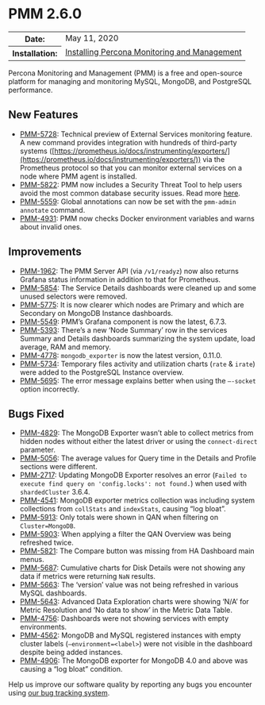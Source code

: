 # PMM 2.6.0

<table class="docutils field-list" frame="void" rules="none">
  <colgroup>
    <col class="field-name">
    <col class="field-body">
  </colgroup>
  <tbody valign="top">
    <tr class="field-odd field">
      <th class="field-name">Date:</th>
      <td class="field-body">May 11, 2020</td>
    </tr>
    <tr class="field-even field">
      <th class="field-name">Installation:</th>
      <td class="field-body">
        <a class="reference external" href="https://www.percona.com/doc/percona-monitoring-and-management/2.x/setting-up/">Installing Percona Monitoring and Management</a></td>
    </tr>
  </tbody>
</table>

Percona Monitoring and Management (PMM) is a free and open-source platform for managing and monitoring MySQL, MongoDB, and PostgreSQL performance.

## New Features

- [PMM-5728](https://jira.percona.com/browse/PMM-5728): Technical preview of External Services monitoring feature. A new command provides integration with hundreds of third-party systems ([https://prometheus.io/docs/instrumenting/exporters/](https://prometheus.io/docs/instrumenting/exporters/)) via the Prometheus protocol so that you can monitor external services on a node where PMM agent is installed.
- [PMM-5822](https://jira.percona.com/browse/PMM-5822): PMM now includes a Security Threat Tool to help users avoid the most common database security issues. Read more [here](../using/platform/security-threat-tool.md).
- [PMM-5559](https://jira.percona.com/browse/PMM-5559): Global annotations can now be set with the `pmm-admin annotate` command.
- [PMM-4931](https://jira.percona.com/browse/PMM-4931): PMM now checks Docker environment variables and warns about invalid ones.

## Improvements

- [PMM-1962](https://jira.percona.com/browse/PMM-1962): The PMM Server API (via `/v1/readyz`) now also returns Grafana status information in addition to that for Prometheus.
- [PMM-5854](https://jira.percona.com/browse/PMM-5854): The Service Details dashboards were cleaned up and some unused selectors were removed.
- [PMM-5775](https://jira.percona.com/browse/PMM-5775): It is now clearer which nodes are Primary and which are Secondary on MongoDB Instance dashboards.
- [PMM-5549](https://jira.percona.com/browse/PMM-5549): PMM’s Grafana component is now the latest, 6.7.3.
- [PMM-5393](https://jira.percona.com/browse/PMM-5393): There’s a new ‘Node Summary’ row in the services Summary and Details dashboards summarizing the system update, load average, RAM and memory.
- [PMM-4778](https://jira.percona.com/browse/PMM-4778): `mongodb_exporter` is now the latest version, 0.11.0.
- [PMM-5734](https://jira.percona.com/browse/PMM-5734): Temporary files activity and utilization charts (`rate` & `irate`) were added to the PostgreSQL Instance overview.
- [PMM-5695](https://jira.percona.com/browse/PMM-5695): The error message explains better when using the `–-socket` option incorrectly.

## Bugs Fixed

- [PMM-4829](https://jira.percona.com/browse/PMM-4829): The MongoDB Exporter wasn’t able to collect metrics from hidden nodes without either the latest driver or using the `connect-direct` parameter.
- [PMM-5056](https://jira.percona.com/browse/PMM-5056): The average values for Query time in the Details and Profile sections were different.
- [PMM-2717](https://jira.percona.com/browse/PMM-2717): Updating MongoDB Exporter resolves an error (`Failed to execute find query on 'config.locks': not found.`) when used with `shardedCluster` 3.6.4.
- [PMM-4541](https://jira.percona.com/browse/PMM-4541): MongoDB exporter metrics collection was including system collections from `collStats` and `indexStats`, causing “log bloat”.
- [PMM-5913](https://jira.percona.com/browse/PMM-5913): Only totals were shown in QAN when filtering on `Cluster=MongoDB`.
- [PMM-5903](https://jira.percona.com/browse/PMM-5903): When applying a filter the QAN Overview was being refreshed twice.
- [PMM-5821](https://jira.percona.com/browse/PMM-5821): The Compare button was missing from HA Dashboard main menus.
- [PMM-5687](https://jira.percona.com/browse/PMM-5687): Cumulative charts for Disk Details were not showing any data if metrics were returning `NaN`           results.
- [PMM-5663](https://jira.percona.com/browse/PMM-5663): The ‘version’ value was not being refreshed in various MySQL dashboards.
- [PMM-5643](https://jira.percona.com/browse/PMM-5643): Advanced Data Exploration charts were showing ‘N/A’ for Metric Resolution and ‘No data to show’ in the Metric Data Table.
- [PMM-4756](https://jira.percona.com/browse/PMM-4756): Dashboards were not showing services with empty environments.
- [PMM-4562](https://jira.percona.com/browse/PMM-4562): MongoDB and MySQL registered instances with empty cluster labels (`–environment=<label>`) were not visible in the dashboard despite being added instances.
- [PMM-4906](https://jira.percona.com/browse/PMM-4906): The MongoDB exporter for MongoDB 4.0 and above was causing a “log bloat” condition.

Help us improve our software quality by reporting any bugs you encounter using [our bug tracking system](https://jira.percona.com/secure/Dashboard.jspa).
